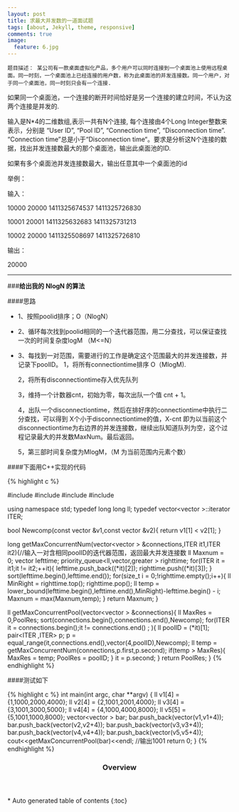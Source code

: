 ```yaml
---
layout: post
title: 求最大并发数的一道面试题
tags: [about, Jekyll, theme, responsive]
comments: true
image:
  feature: 6.jpg
---
```


	题目描述： 某公司有一款桌面虚拟化产品，多个用户可以同时连接到一个桌面池上使用远程桌面。同一时刻，一个桌面池上已经连接的用户数，称为此桌面池的并发连接数。同一个用户，对于同一个桌面池，同一时刻只会有一个连接.

如果同一个桌面池，一个连接的断开时间恰好是另一个连接的建立时间，不认为这两个连接是并发的.

输入是N*4的二维数组,表示一共有N个连接, 每个连接由4个Long Integer整数来表示，分别是 “User ID”, “Pool ID”, “Connection time”, “Disconnection time”. “Connection time”总是小于“Disconnection time“。要求是分析这N个连接的数据，找出并发连接数最大的那个桌面池，输出此桌面池的ID.

如果有多个桌面池并发连接数最大，输出任意其中一个桌面池的id 


举例： 


输入： 


10000 20000 1411325674537 1411325726830 

10001 20001 1411325632683 1411325731213 

10002 20000 1411325508697 1411325726810 


输出： 


20000 

---

###**给出我的 NlogN 的算法**


####思路

* 1、按照poolid排序；O（NlogN）

* 2、循环每次找到poolid相同的一个迭代器范围，用二分查找，可以保证查找一次的时间复杂度logM （M<=N）

* 3、每找到一对范围，需要进行的工作是确定这个范围最大的并发连接数，并记录下poolID。
    1，将所有connectiontime排序 O（MlogM).

    2，将所有disconnectiontime存入优先队列

    3，维持一个计数器cnt，初始为零，每次出队一个值 cnt + 1。 

    4，出队一个disconnectiontime，然后在排好序的connectiontime中执行二分查找，可以得到 X个小于disconnectiontime的值，X-cnt 即为以当前这个disconnectiontime为右边界的并发连接数，继续出队知道队列为空，这个过程记录最大的并发数MaxNum。最后返回。

    5，第三部时间复杂度为MlogM，（M 为当前范围内元素个数）

####下面用C++实现的代码

{% highlight c %}

#include <iostream>
#include <algorithm>
#include <vector>
#include <queue>

using namespace std;
typedef long long ll;
typedef vector<vector<ll> >::iterator ITER;

bool Newcomp(const vector<ll> &v1,const vector<ll> &v2){
    return v1[1] < v2[1];
}

long getMaxConcurrentNum(vector<vector<ll> > &connections,ITER it1,ITER it2){//输入一对含相同poolID的迭代器范围，返回最大并发连接数
	ll Maxnum = 0;
	vector<ll> lefttime;
	priority_queue<ll,vector<ll>,greater<ll> > righttime;
	for(ITER it = it1;it != it2;++it){
		lefttime.push_back((*it)[2]);
		righttime.push((*it)[3]);
	}
	sort(lefttime.begin(),lefttime.end());
	for(size_t i = 0;!righttime.empty();i++){
		ll MinRight = righttime.top();
		righttime.pop();
		ll temp = lower_bound(lefttime.begin(),lefttime.end(),MinRight)-lefttime.begin() - i;
		Maxnum = max(Maxnum,temp);
	}
	return Maxnum;
}

ll getMaxConcurrentPool(vector<vector<ll> > &connections){
	ll MaxRes = 0,PoolRes;
	sort(connections.begin(),connections.end(),Newcomp);
	for(ITER it = connections.begin();it != connections.end() ; ){
		ll poolID = (*it)[1];
		pair<ITER ,ITER>  p;
		p = equal_range(it,connections.end(),vector<ll>(4,poolID),Newcomp);
		ll temp = getMaxConcurrentNum(connections,p.first,p.second);
		if(temp > MaxRes){
			MaxRes = temp;
			PoolRes = poolID;
		}
		it = p.second;
	}
	return PoolRes;
}
{% endhighlight %}

####测试如下

{% highlight c %}
int main(int argc, char **argv)
{
	ll v1[4] = {1,1000,2000,4000};
	ll v2[4] = {2,1001,2001,4000};
	ll v3[4] = {3,1001,3000,5000};
	ll v4[4] = {4,1000,4000,8000};
	ll v5[5] = {5,1001,1000,8000};
	vector<vector<ll> > bar;
	bar.push_back(vector<ll>(v1,v1+4));
	bar.push_back(vector<ll>(v2,v2+4));
	bar.push_back(vector<ll>(v3,v3+4));
	bar.push_back(vector<ll>(v4,v4+4));
	bar.push_back(vector<ll>(v5,v5+4));
	cout<<getMaxConcurrentPool(bar)<<endl; //输出1001
	return 0;
}
{% endhighlight %}

<section id="table-of-contents" class="toc">
  <header>
    <h3>Overview</h3>
  </header>
<div id="drawer" markdown="1">
*  Auto generated table of contents
{:toc}
</div>
</section><!-- /#table-of-contents -->
